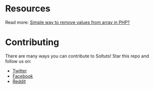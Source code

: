 # Resources
Read more: [Simple way to remove values from array in PHP?](https://soltuts.com/how-to-remove-values-from-an-array-in-php/)
# Contributing
There are many ways you can contribute to Soltuts! 
Star this repo and follow us on:
- [Twitter](https://twitter.com/soltuts)
- [Facebook](https://www.facebook.com/soltutsquickfix)
- [Reddit](https://www.reddit.com/r/soltuts/)

